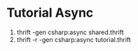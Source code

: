 # Tutorial Async


1. thrift -gen csharp:async shared.thrift
2. thrift -r -gen csharp:async tutorial.thrift